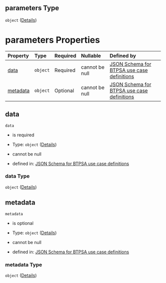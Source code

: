 ## parameters Type

`object` ([Details](btpsa-usecase-properties-services-items-allof-1-then-allof-41-then-allof-2-then-properties-parameters.md))

# parameters Properties

| Property              | Type     | Required | Nullable       | Defined by                                                                                                                                                                                                                                                                                          |
| :-------------------- | :------- | :------- | :------------- | :-------------------------------------------------------------------------------------------------------------------------------------------------------------------------------------------------------------------------------------------------------------------------------------------------- |
| [data](#data)         | `object` | Required | cannot be null | [JSON Schema for BTPSA use case definitions](btpsa-usecase-properties-services-items-allof-1-then-allof-41-then-allof-2-then-properties-parameters-properties-data.md "undefined#/properties/services/items/allOf/1/then/allOf/41/then/allOf/2/then/properties/parameters/properties/data")         |
| [metadata](#metadata) | `object` | Optional | cannot be null | [JSON Schema for BTPSA use case definitions](btpsa-usecase-properties-services-items-allof-1-then-allof-41-then-allof-2-then-properties-parameters-properties-metadata.md "undefined#/properties/services/items/allOf/1/then/allOf/41/then/allOf/2/then/properties/parameters/properties/metadata") |

## data



`data`

*   is required

*   Type: `object` ([Details](btpsa-usecase-properties-services-items-allof-1-then-allof-41-then-allof-2-then-properties-parameters-properties-data.md))

*   cannot be null

*   defined in: [JSON Schema for BTPSA use case definitions](btpsa-usecase-properties-services-items-allof-1-then-allof-41-then-allof-2-then-properties-parameters-properties-data.md "undefined#/properties/services/items/allOf/1/then/allOf/41/then/allOf/2/then/properties/parameters/properties/data")

### data Type

`object` ([Details](btpsa-usecase-properties-services-items-allof-1-then-allof-41-then-allof-2-then-properties-parameters-properties-data.md))

## metadata



`metadata`

*   is optional

*   Type: `object` ([Details](btpsa-usecase-properties-services-items-allof-1-then-allof-41-then-allof-2-then-properties-parameters-properties-metadata.md))

*   cannot be null

*   defined in: [JSON Schema for BTPSA use case definitions](btpsa-usecase-properties-services-items-allof-1-then-allof-41-then-allof-2-then-properties-parameters-properties-metadata.md "undefined#/properties/services/items/allOf/1/then/allOf/41/then/allOf/2/then/properties/parameters/properties/metadata")

### metadata Type

`object` ([Details](btpsa-usecase-properties-services-items-allof-1-then-allof-41-then-allof-2-then-properties-parameters-properties-metadata.md))
